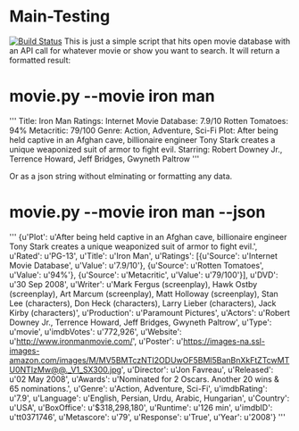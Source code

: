 # Main-Testing
[![Build Status](https://travis-ci.org/Diapwnsyou/Main-Testing.svg?branch=master)](https://travis-ci.org/Diapwnsyou/Main-Testing)
This is just a simple script that hits open movie database with an API call for whatever movie or show you want to search. It will return a formatted result:

# movie.py --movie iron man
'''
Title: Iron Man
Ratings:
	Internet Movie Database: 7.9/10
	Rotten Tomatoes: 94%
	Metacritic: 79/100
Genre: Action, Adventure, Sci-Fi
Plot:
  After being held captive in an Afghan cave, billionaire engineer Tony Stark creates a unique weaponized suit of armor to fight evil.
Starring:
  Robert Downey Jr., Terrence Howard, Jeff Bridges, Gwyneth Paltrow
  '''

Or as a json string without elminating or formatting any data.

# movie.py --movie iron man --json
'''
{u'Plot': u'After being held captive in an Afghan cave, billionaire engineer Tony Stark creates a unique weaponized suit of armor to fight evil.', u'Rated': u'PG-13', u'Title': u'Iron Man', u'Ratings': [{u'Source': u'Internet Movie Database', u'Value': u'7.9/10'}, {u'Source': u'Rotten Tomatoes', u'Value': u'94%'}, {u'Source': u'Metacritic', u'Value': u'79/100'}], u'DVD': u'30 Sep 2008', u'Writer': u'Mark Fergus (screenplay), Hawk Ostby (screenplay), Art Marcum (screenplay), Matt Holloway (screenplay), Stan Lee (characters), Don Heck (characters), Larry Lieber (characters), Jack Kirby (characters)', u'Production': u'Paramount Pictures', u'Actors': u'Robert Downey Jr., Terrence Howard, Jeff Bridges, Gwyneth Paltrow', u'Type': u'movie', u'imdbVotes': u'772,926', u'Website': u'http://www.ironmanmovie.com/', u'Poster': u'https://images-na.ssl-images-amazon.com/images/M/MV5BMTczNTI2ODUwOF5BMl5BanBnXkFtZTcwMTU0NTIzMw@@._V1_SX300.jpg', u'Director': u'Jon Favreau', u'Released': u'02 May 2008', u'Awards': u'Nominated for 2 Oscars. Another 20 wins & 65 nominations.', u'Genre': u'Action, Adventure, Sci-Fi', u'imdbRating': u'7.9', u'Language': u'English, Persian, Urdu, Arabic, Hungarian', u'Country': u'USA', u'BoxOffice': u'$318,298,180', u'Runtime': u'126 min', u'imdbID': u'tt0371746', u'Metascore': u'79', u'Response': u'True', u'Year': u'2008'}
'''

